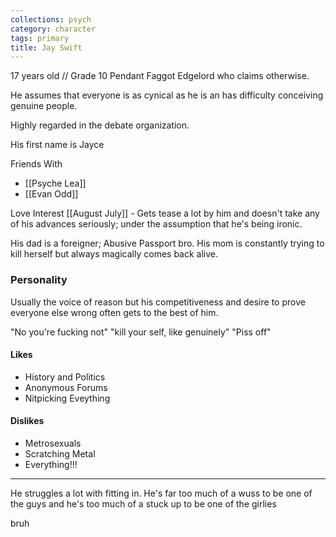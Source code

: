 ```yaml
---
collections: psych
category: character
tags: primary
title: Jay Swift
---
```


17 years old // Grade 10
Pendant Faggot Edgelord who claims otherwise.

He assumes that everyone is as cynical as he is an has difficulty conceiving genuine people.

Highly regarded in the debate organization.

His first name is Jayce

Friends With
- [[Psyche Lea]]
- [[Evan Odd]]

Love Interest
[[August July]] - Gets tease a lot by him and doesn't take any of his advances seriously; under the assumption that he's being ironic.


His dad is a foreigner; Abusive Passport bro.
His mom is constantly trying to kill herself but always magically comes back alive.

### Personality
Usually the voice of reason but his competitiveness and desire to prove everyone else wrong often gets to the best of him.

"No you're fucking not"
"kill your self, like genuinely"
"Piss off"
#### Likes
- History and Politics
- Anonymous Forums
- Nitpicking Eveything
#### Dislikes
- Metrosexuals
- Scratching Metal
- Everything!!!

---
He struggles a lot with fitting in. He's far too much of a wuss to be one of the guys and he's too much of a stuck up to be one of the girlies

bruh
